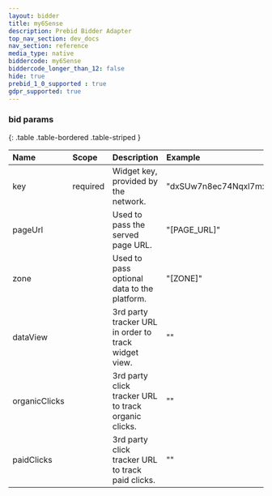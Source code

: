 ```yaml
---
layout: bidder
title: my6Sense
description: Prebid Bidder Adapter
top_nav_section: dev_docs
nav_section: reference
media_type: native
biddercode: my6Sense
biddercode_longer_than_12: false
hide: true
prebid_1_0_supported : true
gdpr_supported: true
---
```


### bid params

{: .table .table-bordered .table-striped }

| Name          | Scope    | Description                                            | Example                     |
| :---          | :----    | :----------------------------------------------------  | :-------------------------  |
| key           | required | Widget key, provided by the network.                   | "dxSUw7n8ec74Nqxl7mxKk3"    |
| pageUrl       |          | Used to pass the served page URL.                      | "[PAGE_URL]"                |
| zone          |          | Used to pass optional data to the platform.            | "[ZONE]"                    |
| dataView      |          | 3rd party tracker URL in order to track widget view.   | ""                          |
| organicClicks |          | 3rd party click tracker URL to track organic clicks.   | ""                          |
| paidClicks    |          | 3rd party click tracker URL to track paid clicks.      | ""                          |
